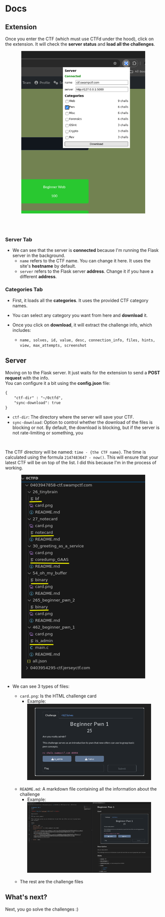 # Docs

## Extension  
Once you enter the CTF (which must use CTFd under the hood), click on the extension. It will check the **server status** and **load all the challenges**.  

<p align="center">
    <img src="docs/extension.png" alt="extension" width="400"/> 
</p>

<br><br>

### Server Tab  
- We can see that the server is **connected** because I'm running the Flask server in the background.  
    - `name` refers to the CTF name. You can change it here. It uses the site's **hostname** by default.  
    - `server` refers to the Flask server **address**. Change it if you have a different **address**.  

   
### Categories Tab  
- First, it loads all the **categories**. It uses the provided CTF category names.  
- You can select any category you want from here and **download** it.  

- Once you click on **download**, it will extract the challenge info, which includes:  
    - `name, solves, id, value, desc, connection_info, files, hints, view, max_attempts, screenshot`  


## Server  
Moving on to the Flask server. It just waits for the extension to send a **POST request** with the info.  
You can configure it a bit using the **config.json** file:  
```
{
    "ctf-dir" : "~/0ctfd",
    "sync-download": true 
}
```

- `ctf-dir`: The directory where the server will save your CTF.  
- `sync-download`: Option to control whether the download of the files is blocking or not. By default, the download is blocking, but if the server is not rate-limiting or something, you


<br>

The CTF directory will be named: `time - {the CTF name}`. The time is calculated using the formula `2147483647 - now()`. This will ensure that your latest CTF will be on top of the list. I did this because I'm in the process of working.  


<p align="center">
    <img src="docs/vscode-files.png" alt="vscode files" width="400"/> 
</p>



- We can see 3 types of files:  
    - `card.png`: Is the HTML challenge card  
        - Example:
            <br>
            <img src="docs/card.png" alt="card.png" width="400"/> 
    <br>

    - `README.md`: A markdown file containing all the information about the challenge  
        - Example: 
            <br>
            <img src="docs/README.png" alt="README.png" width="400"/> 
    <br>
    
    - The rest are the challenge files  


## What's next?  
Next, you go solve the challenges :)  